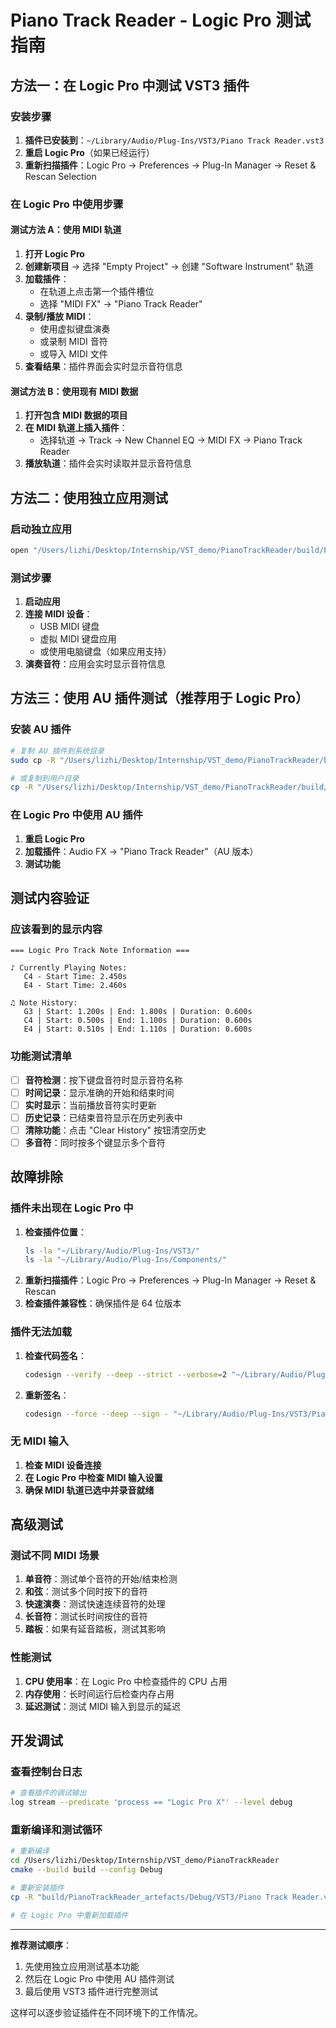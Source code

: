 # Piano Track Reader - Logic Pro 测试指南

## 方法一：在 Logic Pro 中测试 VST3 插件

### 安装步骤
1. **插件已安装到**：`~/Library/Audio/Plug-Ins/VST3/Piano Track Reader.vst3`
2. **重启 Logic Pro**（如果已经运行）
3. **重新扫描插件**：Logic Pro → Preferences → Plug-In Manager → Reset & Rescan Selection

### 在 Logic Pro 中使用步骤

#### 测试方法 A：使用 MIDI 轨道
1. **打开 Logic Pro**
2. **创建新项目** → 选择 "Empty Project" → 创建 "Software Instrument" 轨道
3. **加载插件**：
   - 在轨道上点击第一个插件槽位
   - 选择 "MIDI FX" → "Piano Track Reader"
4. **录制/播放 MIDI**：
   - 使用虚拟键盘演奏
   - 或录制 MIDI 音符
   - 或导入 MIDI 文件
5. **查看结果**：插件界面会实时显示音符信息

#### 测试方法 B：使用现有 MIDI 数据
1. **打开包含 MIDI 数据的项目**
2. **在 MIDI 轨道上插入插件**：
   - 选择轨道 → Track → New Channel EQ → MIDI FX → Piano Track Reader
3. **播放轨道**：插件会实时读取并显示音符信息

## 方法二：使用独立应用测试

### 启动独立应用
```bash
open "/Users/lizhi/Desktop/Internship/VST_demo/PianoTrackReader/build/PianoTrackReader_artefacts/Debug/Standalone/Piano Track Reader.app"
```

### 测试步骤
1. **启动应用**
2. **连接 MIDI 设备**：
   - USB MIDI 键盘
   - 虚拟 MIDI 键盘应用
   - 或使用电脑键盘（如果应用支持）
3. **演奏音符**：应用会实时显示音符信息

## 方法三：使用 AU 插件测试（推荐用于 Logic Pro）

### 安装 AU 插件
```bash
# 复制 AU 插件到系统目录
sudo cp -R "/Users/lizhi/Desktop/Internship/VST_demo/PianoTrackReader/build/PianoTrackReader_artefacts/Debug/AU/Piano Track Reader.component" "/Library/Audio/Plug-Ins/Components/"

# 或复制到用户目录
cp -R "/Users/lizhi/Desktop/Internship/VST_demo/PianoTrackReader/build/PianoTrackReader_artefacts/Debug/AU/Piano Track Reader.component" "~/Library/Audio/Plug-Ins/Components/"
```

### 在 Logic Pro 中使用 AU 插件
1. **重启 Logic Pro**
2. **加载插件**：Audio FX → "Piano Track Reader"（AU 版本）
3. **测试功能**

## 测试内容验证

### 应该看到的显示内容
```
=== Logic Pro Track Note Information ===

♪ Currently Playing Notes:
   C4 - Start Time: 2.450s
   E4 - Start Time: 2.460s

♫ Note History:
   G3 | Start: 1.200s | End: 1.800s | Duration: 0.600s
   C4 | Start: 0.500s | End: 1.100s | Duration: 0.600s
   E4 | Start: 0.510s | End: 1.110s | Duration: 0.600s
```

### 功能测试清单
- [ ] **音符检测**：按下键盘音符时显示音符名称
- [ ] **时间记录**：显示准确的开始和结束时间
- [ ] **实时显示**：当前播放音符实时更新
- [ ] **历史记录**：已结束音符显示在历史列表中
- [ ] **清除功能**：点击 "Clear History" 按钮清空历史
- [ ] **多音符**：同时按多个键显示多个音符

## 故障排除

### 插件未出现在 Logic Pro 中
1. **检查插件位置**：
   ```bash
   ls -la "~/Library/Audio/Plug-Ins/VST3/"
   ls -la "~/Library/Audio/Plug-Ins/Components/"
   ```
2. **重新扫描插件**：Logic Pro → Preferences → Plug-In Manager → Reset & Rescan
3. **检查插件兼容性**：确保插件是 64 位版本

### 插件无法加载
1. **检查代码签名**：
   ```bash
   codesign --verify --deep --strict --verbose=2 "~/Library/Audio/Plug-Ins/VST3/Piano Track Reader.vst3"
   ```
2. **重新签名**：
   ```bash
   codesign --force --deep --sign - "~/Library/Audio/Plug-Ins/VST3/Piano Track Reader.vst3"
   ```

### 无 MIDI 输入
1. **检查 MIDI 设备连接**
2. **在 Logic Pro 中检查 MIDI 输入设置**
3. **确保 MIDI 轨道已选中并录音就绪**

## 高级测试

### 测试不同 MIDI 场景
1. **单音符**：测试单个音符的开始/结束检测
2. **和弦**：测试多个同时按下的音符
3. **快速演奏**：测试快速连续音符的处理
4. **长音符**：测试长时间按住的音符
5. **踏板**：如果有延音踏板，测试其影响

### 性能测试
1. **CPU 使用率**：在 Logic Pro 中检查插件的 CPU 占用
2. **内存使用**：长时间运行后检查内存占用
3. **延迟测试**：测试 MIDI 输入到显示的延迟

## 开发调试

### 查看控制台日志
```bash
# 查看插件的调试输出
log stream --predicate 'process == "Logic Pro X"' --level debug
```

### 重新编译和测试循环
```bash
# 重新编译
cd /Users/lizhi/Desktop/Internship/VST_demo/PianoTrackReader
cmake --build build --config Debug

# 重新安装插件
cp -R "build/PianoTrackReader_artefacts/Debug/VST3/Piano Track Reader.vst3" "~/Library/Audio/Plug-Ins/VST3/"

# 在 Logic Pro 中重新加载插件
```

---

**推荐测试顺序**：
1. 先使用独立应用测试基本功能
2. 然后在 Logic Pro 中使用 AU 插件测试
3. 最后使用 VST3 插件进行完整测试

这样可以逐步验证插件在不同环境下的工作情况。